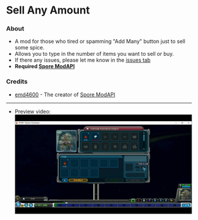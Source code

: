 # Sell Any Amount
### About
- A mod for those who tired or spamming "Add Many" button just to sell some spice.   
- Allows you to type in the number of items you want to sell or buy.
- If there any issues, please let me know in the [issues tab](https://github.com/Studumb/RemoveGlideCap/issues)
- **Required [Spore ModAPI](https://davoonline.com/sporemodder/rob55rod/ModAPI/Public/)**
### Credits
- [emd4600](https://github.com/emd4600) - The creator of [Spore ModAPI](https://github.com/emd4600/Spore-ModAPI)
---
- Preview video:
[![](https://raw.githubusercontent.com/Studumb/SellAnyAmount/refs/heads/main/5UTONcO3E7g-HD.jpg)](https://youtu.be/5UTONcO3E7g)
